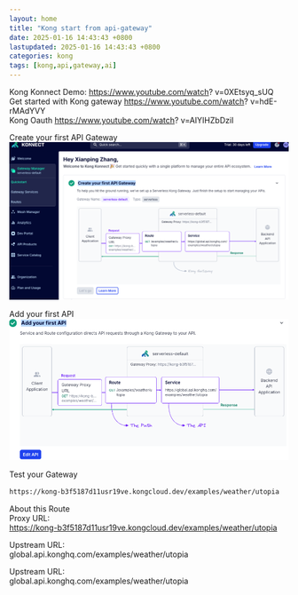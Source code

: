 ```yaml
---  
layout: home  
title: "Kong start from api-gateway"  
date: 2025-01-16 14:43:43 +0800  
lastupdated: 2025-01-16 14:43:43 +0800  
categories: kong  
tags: [kong,api,gateway,ai]
---
```

  
Kong Konnect Demo: https://www.youtube.com/watch?      v=0XEtsyq_sUQ    
Get started with Kong gateway https://www.youtube.com/watch?      v=hdE-rMAdYVY    
Kong Oauth https://www.youtube.com/watch?      v=AIYIHZbDziI
  
Create your first API Gateway  
![alt text](/assets/images/kong/Create_your_first_API_Gateway.png)
  
Add your first API  
![alt text](/assets/images/kong/first_api.png)
  
Test your Gateway  
```bash  
https://kong-b3f5187d11usr19ve.kongcloud.dev/examples/weather/utopia
```
  
About this Route  
Proxy URL:  
https://kong-b3f5187d11usr19ve.kongcloud.dev/examples/weather/utopia
  
Upstream URL:  
global.api.konghq.com/examples/weather/utopia
  
Upstream URL:  
global.api.konghq.com/examples/weather/utopia